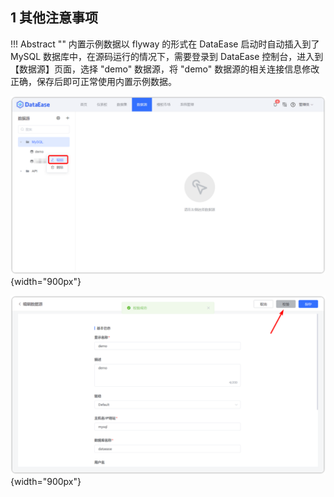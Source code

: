 ## 1 其他注意事项

!!! Abstract ""
	内置示例数据以 flyway 的形式在 DataEase 启动时自动插入到了 MySQL 数据库中，在源码运行的情况下，需要登录到 DataEase 控制台，进入到【数据源】页面，选择 "demo" 数据源，将 "demo" 数据源的相关连接信息修改正确，保存后即可正常使用内置示例数据。

![modify-demo-dataset](../../img/dev_manual/modify-demo-dataset1.png){width="900px"}

![modify-demo-dataset](../../img/dev_manual/modify-demo-dataset.png){width="900px"}





